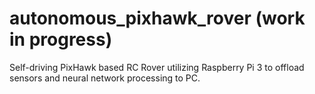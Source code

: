 # autonomous_pixhawk_rover (work in progress)

Self-driving PixHawk based RC Rover utilizing Raspberry Pi 3 to offload sensors and neural network processing to PC.
